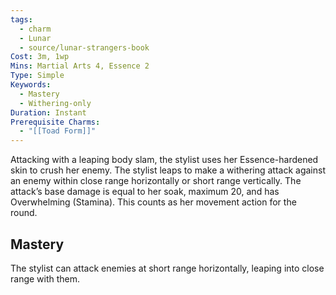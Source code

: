 ```yaml
---
tags:
  - charm
  - Lunar
  - source/lunar-strangers-book
Cost: 3m, 1wp
Mins: Martial Arts 4, Essence 2
Type: Simple
Keywords:
  - Mastery
  - Withering-only
Duration: Instant
Prerequisite Charms:
  - "[[Toad Form]]"
---
```

Attacking with a leaping body slam, the stylist uses her Essence-hardened skin to crush her enemy.
The stylist leaps to make a withering attack against an enemy within close range horizontally or short range vertically. The attack’s base damage is equal to her soak, maximum 20, and has Overwhelming (Stamina). This counts as her movement action for the round.

## Mastery
The stylist can attack enemies at short range horizontally, leaping into close range with them.